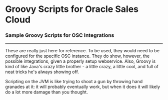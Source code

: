 # Groovy Scripts for Oracle Sales Cloud
### Sample Groovy Scripts for OSC Integrations
---
These are really just here for reference.  To be used, they would need to be configured for the specific OSC instance.  They do show, however, the possible integrations, given a properly setup webservice.  Also, Groovy is kind of like Java's crazy little brother - a little crazy, a little cool, and full of neat tricks he's always showing off.

Scripting on the JVM is like trying to shoot a gun by throwing hand granades at it: it will probably eventually work, but when it does it will likely do a lot more damage than you thought.
